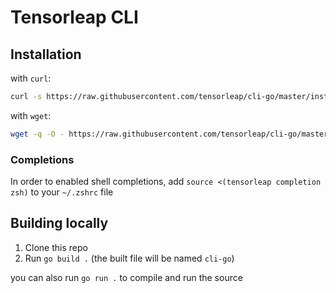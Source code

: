 # Tensorleap CLI

## Installation

with `curl`:
```sh
curl -s https://raw.githubusercontent.com/tensorleap/cli-go/master/install.sh | bash
```

with `wget`:
```sh
wget -q -O - https://raw.githubusercontent.com/tensorleap/cli-go/master/install.sh | bash
```

### Completions
In order to enabled shell completions, add `source <(tensorleap completion zsh)` to your `~/.zshrc` file

## Building locally
1. Clone this repo
2. Run `go build .` (the built file will be named `cli-go`)

you can also run `go run .` to compile and run the source
